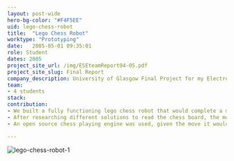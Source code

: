 ```yaml
---
layout: post-wide
hero-bg-color: "#F4F5EE"
uid: lego-chess-robot
title:  "Lego Chess Robot"
worktype: "Prototyping"
date:   2005-05-01 09:35:01
role: Student
dates: 2005
project_site_url: /img/ESEteamReport04-05.pdf
project_site_slug: Final Report
company_description: University of Glasgow Final Project for my Electronic and Software Engineering Degree.
team:
- 4 students
stack:
contribution:
- We built a fully functioning lego chess robot that would complete a move in less than 2 minutes.
- After researching different solutions to read the chess board, the most reliable would be for the user to push down the pieces on a board with switches.  We built the custom wooden board with 64 switches, one under each square, the board would output 1 of 64 different possible voltage levels that the computer would read.
- An open source chess playing engine was used, given the move it would send it instructions to the lego mindstorms controller on the piece to move.  It supported killing pieces by first removing the target piece, castling, en passant.

---
```


<div class="showcase">
	<img src="/img/lego-chess-robot/lego-chess-robot1.jpg" alt="lego-chess-robot-1">
</div>
